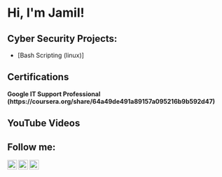 <h1>Hi, I'm Jamil! </h1> 

<h2> Cyber Security Projects:</h2>

- [Bash Scripting (linux)]



<h2>Certifications</h2>
 <b>Google IT Support Professional (https://coursera.org/share/64a49de491a89157a095216b9b592d47)



<h2>YouTube Videos</h2>



<h2>Follow me:</h2>

[<img align="left" alt="JamilBarkley  | YouTube" width="22px" src="https://cdn.jsdelivr.net/npm/simple-icons@v3/icons/youtube.svg" />][youtube]

[<img align="left" alt="JamilBarkley | LinkedIn" width="22px" src="https://cdn.jsdelivr.net/npm/simple-icons@v3/icons/linkedin.svg" />][linkedin]
[<img align="left" alt="JamilBarkley | Instagram" width="22px" src="https://cdn.jsdelivr.net/npm/simple-icons@v3/icons/instagram.svg" />][instagram]


[youtube]: https://www.youtube.com/c/jamilbarkley
[instagram]: https://www.instagram.com/jamilkbarkley
[linkedin]: https://linkedin.com/in/jamilbarkley

<!--
**jamilbarkley/jamilbarkley** is a ✨ _special_ ✨ repository because its `README.md` (this file) appears on your GitHub profile.

Here are some ideas to get you started:

- 🔭 I’m currently working on ...
- 🌱 I’m currently learning ...
- 👯 I’m looking to collaborate on ...
- 🤔 I’m looking for help with ...
- 💬 Ask me about ...
- 📫 How to reach me: ...
- 😄 Pronouns: ...
- ⚡ Fun fact: ...
-->
